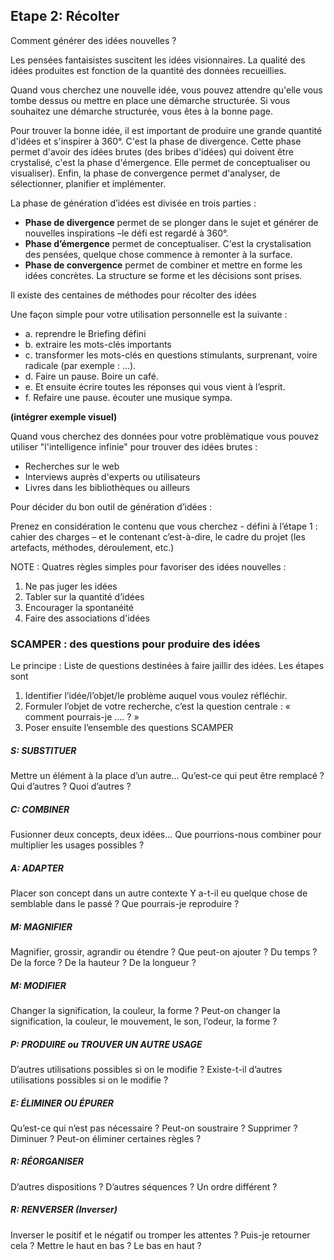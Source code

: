 ## Etape 2: Récolter

Comment générer des idées nouvelles ? Les pensées fantaisistes suscitent les idées visionnaires. La qualité des idées produites est fonction de la quantité des données recueillies.  

Quand vous cherchez une nouvelle idée, vous pouvez attendre qu'elle vous tombe dessus ou mettre en place une démarche structurée. Si vous souhaitez une démarche structurée, vous êtes à la bonne page. 

Pour trouver la bonne idée, il est important de produire une grande quantité d'idées et s'inspirer à 360°. C'est la phase de divergence. Cette phase permet d'avoir des idées brutes (des bribes d'idées) qui doivent être crystalisé, c'est la phase d'émergence. Elle permet de conceptualiser ou visualiser). 
Enfin, la phase de convergence permet d'analyser, de sélectionner, planifier et implémenter. 

La phase de génération d’idées est divisée en trois parties :- **Phase de divergence** permet de se plonger dans le sujet et générer de nouvelles inspirations –le défi est regardé à 360°. - **Phase d’émergence** permet de conceptualiser. C'est la crystalisation des pensées, quelque chose commence à remonter à la surface.- **Phase de convergence** permet de combiner et mettre en forme les idées concrètes. La structure se forme et les décisions sont prises.
Il existe des centaines de méthodes pour récolter des idées 
 Une façon simple pour votre utilisation personnelle est la suivante : 
* a. reprendre le Briefing défini
* b. extraire les mots-clés importants
* c. transformer les mots-clés en questions stimulants, surprenant, voire radicale (par exemple : …). 
* d. Faire un pause. Boire un café. 
* e. Et ensuite écrire toutes les réponses qui vous vient à l’esprit. 
* f. Refaire une pause. écouter une musique sympa. 
**(intégrer exemple visuel)**


Quand vous cherchez des données pour votre problèmatique vous pouvez utiliser "l'intelligence infinie" pour trouver des idées brutes :- Recherches sur le web - Interviews auprès d'experts ou utilisateurs - Livres dans les bibliothèques ou ailleurs Pour décider du bon outil de génération d’idées : Prenez en considération le contenu que vous cherchez - défini à l’étape 1 : cahier des charges – et le contenant c’est-à-dire, le cadre du projet (les artefacts, méthodes, déroulement, etc.)NOTE : Quatres règles simples pour favoriser des idées nouvelles : 1.	Ne pas juger les idées 2.	Tabler sur la quantité d’idées3.	Encourager la spontanéité 4.  Faire des associations d'idées 
### SCAMPER : des questions pour produire des idées Le principe : Liste de questions destinées à faire jaillir des idées.  Les étapes sont1.	Identifier l’idée/l’objet/le problème auquel vous voulez réfléchir. 2.	Formuler l’objet de votre recherche, c’est la question centrale : « comment pourrais-je …. ? »3.	Poser ensuite l’ensemble des questions SCAMPER##### S: SUBSTITUER

Mettre un élément à la place d’un autre...Qu’est-ce qui peut être remplacé ? Qui d’autres ? Quoi d’autres ?

##### C: COMBINER
Fusionner deux concepts, deux idées...Que pourrions-nous combiner pour multiplier les usages possibles ?
##### A: ADAPTER
Placer son concept dans un autre contexteY a-t-il eu quelque chose de semblable dans le passé ? Que pourrais-je reproduire ?
##### M: MAGNIFIER
Magnifier, grossir, agrandir ou étendre ? Que peut-on ajouter ? Du temps ? De la force ? De la hauteur ? De la longueur ?
##### M: MODIFIER
Changer la signification, la couleur, la forme ?Peut-on changer la signification, la couleur, le mouvement, le son, l’odeur, la forme ?
##### P: PRODUIRE ou TROUVER UN AUTRE USAGE
D’autres utilisations possibles si on le modifie ?Existe-t-il d’autres utilisations possibles si on le modifie ? ##### E: ÉLIMINER OU ÉPURERQu’est-ce qui n’est pas nécessaire ?Peut-on soustraire ? Supprimer ? Diminuer ?Peut-on éliminer certaines règles ?##### R: RÉORGANISERD’autres dispositions ? D’autres séquences ? Un ordre différent ?##### R: RENVERSER (Inverser)Inverser le positif et le négatif ou tromper les attentes ?Puis-je retourner cela ? Mettre le haut en bas ? Le bas en haut ?
